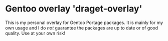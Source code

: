 # Gentoo overlay 'draget-overlay'

This is my personal overlay for Gentoo Portage packages. It is mainly for my own usage and I do *not* guarantee the packages are up to date or of good quality. Use at your own risk!
